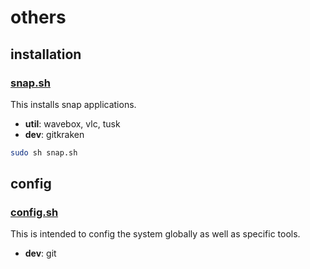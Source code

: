 # others

## installation

### [snap.sh](snap.sh)

This installs snap applications.

- __util__: wavebox, vlc, tusk
- __dev__: gitkraken  

```bash
sudo sh snap.sh
```

## config

### [config.sh](config.sh)

This is intended to config the system globally as well as specific tools.

- __dev__: git